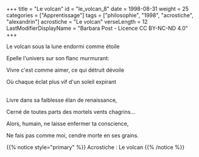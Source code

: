 +++
title = "Le volcan"
id = "le_volcan_8"
date = 1998-08-31
weight = 25
categories = ["Apprentissage"]
tags = ["philosophie", "1998", "acrostiche", "alexandrin"]
acrostiche = "Le volcan"
verseLength = 12
LastModifierDisplayName = "Barbara Post - Licence CC BY-NC-ND 4.0"
+++

Le volcan sous la lune endormi comme étoile

Epelle l'univers sur son flanc murmurant:

Vivre c'est comme aimer, ce qui détruit dévoile

Où chaque éclat plus vif d'un soleil expirant

 \
Livre dans sa faiblesse élan de renaissance,

Cerné de toutes parts des mortels vents chagrins...

Alors, humain, ne laisse enfermer ta conscience,

Ne fais pas comme moi, cendre morte en ses grains.

{{% notice style="primary" %}}
Acrostiche : Le volcan
{{% /notice %}}
